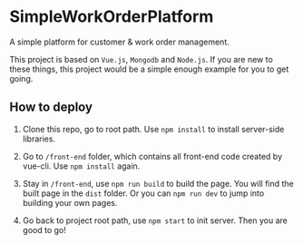 # SimpleWorkOrderPlatform
A simple platform for customer &amp; work order management.

This project is based on `Vue.js`, `Mongodb` and `Node.js`. If you are new to these things, this project would be a simple enough example for you to get going.

## How to deploy ##

1. Clone this repo, go to root path. Use `npm install` to install server-side libraries.

2. Go to `/front-end` folder, which contains all front-end code created by vue-cli. Use `npm install` again.

3. Stay in `/front-end`, use `npm run build` to build the page. You will find the built page in the `dist` folder. Or you can `npm run dev` to jump into building your own pages.

4. Go back to project root path, use `npm start` to init server. Then you are good to go!
